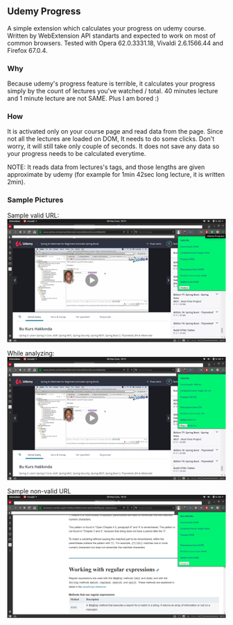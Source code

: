 ## Udemy Progress
A simple extension which calculates your progress on udemy course. 
Written by WebExtension API standarts and expected to work on most of common browsers.
Tested with Opera 62.0.3331.18, Vivaldi 2.6.1566.44 and Firefox 67.0.4. 

### Why 
Because udemy's progress feature is terrible, it calculates your progress simply
by the count of lectures you've watched / total. 40 minutes lecture and 1 minute lecture are not SAME.
Plus I am bored :)

### How
It is activated only on your course page and read data from the page. Since not all the lectures are 
loaded on DOM, It needs to do some clicks. Don't worry, it will still take only couple of seconds.
It does not save any data so your progress needs to be calculated everytime.

NOTE: It reads data from lectures's tags, and those lengths are given approximate by udemy
(for example for 1min 42sec long lecture, it is written 2min).

### Sample Pictures

Sample valid URL:
![Sample valid URL](images/valid-url.png)

While analyzing:
![While analyzing](images/analyzing.png)

Sample non-valid URL
![Sample non-valid URL](images/non-valid-url.png)